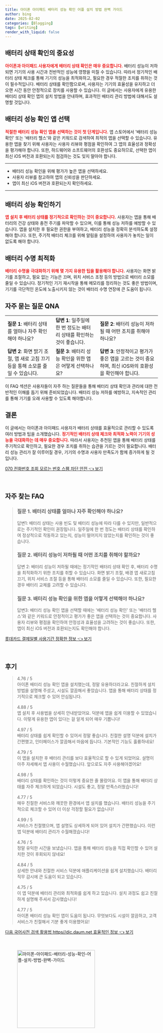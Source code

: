 ```yaml
---
title: 아이폰 아이패드 배터리 성능 확인 어플 설치 방법 완벽 가이드
author: bing
date: 2025-02-02
categories: [Blogging]
tags: [writing]
render_with_liquid: false
---
```



<h2 id='배터리 상태 확인의 중요성'>배터리 상태 확인의 중요성</h2>

<p><b><span style="color: #ee2323;">아이폰과 아이패드 사용자에게 배터리 상태 확인은 매우 중요합니다.</span></b> 배터리 성능이 저하되면 기기의 사용 시간과 전반적인 성능에 영향을 미칠 수 있습니다. 따라서 정기적인 배터리 상태 체크를 통해 기기의 성능을 최적화하고, 필요한 경우 적절한 조치를 취하는 것이 필수적입니다. 배터리 상태를 확인함으로써, 사용자는 기기의 효율성을 유지하고 더 오랜 시간 동안 안정적으로 장치를 사용할 수 있습니다. 이 글에서는 사용자에게 유용한 배터리 상태 확인 앱의 설치 방법을 안내하며, 효과적인 배터리 관리 방법에 대해서도 설명할 것입니다.</p>

<h2 id='배터리 성능 확인 앱 선택'>배터리 성능 확인 앱 선택</h2>

<p><b><span style="color: #ee2323;">적절한 배터리 성능 확인 앱을 선택하는 것이 첫 단계입니다.</span></b> 앱 스토어에서 '배터리 성능 확인' 또는 '배터리 헬스'와 같은 키워드로 검색하여 최적의 앱을 선택할 수 있습니다. 유용한 앱을 찾기 위해 사용자는 사용자 리뷰와 평점을 확인하여 그 앱의 효율성과 정확성을 평가해야 합니다. 또한, 하드웨어와 소프트웨어의 호환성도 중요하므로, 선택한 앱이 최신 iOS 버전과 호환되는지 점검하는 것도 잊지 말아야 합니다.</p>

<hr />

<ul>
    <li>배터리 성능 확인을 위해 평가가 높은 앱을 선택하세요.</li>
    <li>사용자 리뷰를 참고하여 앱의 신뢰성을 판단하세요.</li>
    <li>앱이 최신 iOS 버전과 호환되는지 확인하세요.</li>
</ul>

<hr />

<h2 id='배터리 성능 확인하기'>배터리 성능 확인하기</h2>

<p><b><span style="color: #ee2323;">앱 설치 후 배터리 상태를 정기적으로 확인하는 것이 중요합니다.</span></b> 사용자는 앱을 통해 배터리의 건강 상태와 충전 주기를 파악할 수 있으며, 이를 통해 성능 저하를 예방할 수 있습니다. 앱을 설치한 후 필요한 권한을 부여하고, 배터리 성능을 정확히 분석하도록 설정해야 합니다. 또한, 주기적 배터리 체크를 위해 알림을 설정하여 사용자가 놓치는 일이 없도록 해야 합니다.</p>

<h2 id='배터리 수명 최적화'>배터리 수명 최적화</h2>

<p><b><span style="color: #ee2323;">배터리 수명을 극대화하기 위해 몇 가지 유용한 팁을 활용해야 합니다.</span></b> 사용자는 화면 밝기를 조절하고, 필요 없는 기능은 끄며, 위치 서비스 조정 등의 방법으로 배터리 소모를 줄일 수 있습니다. 정기적인 기기 재시작을 통해 메모리를 정리하는 것도 좋은 방법이며, 기기를 극단적인 온도에 노출시키지 않는 것이 배터리 수명 연장에 큰 도움이 됩니다.</p>

<h2 id='자주 묻는 질문 QNA'>자주 묻는 질문 QNA</h2>

<table>
    <tr>
        <td><b>질문 1</b>: 배터리 상태를 얼마나 자주 확인해야 하나요?</td>
        <td><b>답변 1</b>: 일주일에 한 번 정도는 배터리 상태를 확인하는 것이 좋습니다.</td>
        <td><b>질문 2</b>: 배터리 성능이 저하될 때 어떤 조치를 취해야 하나요?</td>
    </tr>
    <tr>
        <td><b>답변 2</b>: 화면 밝기 조절, 앱 새로 고침 끄기 등을 통해 소모를 줄일 수 있습니다.</td>
        <td><b>질문 3</b>: 배터리 성능 확인을 위한 앱은 어떻게 선택하나요?</td>
        <td><b>답변 3</b>: 안정적이고 평가가 좋은 앱을 고르는 것이 중요하며, 최신 iOS와의 호환성을 확인해야 합니다.</td>
    </tr>
</table>

<p>이 FAQ 섹션은 사용자들이 자주 하는 질문들을 통해 배터리 상태 확인과 관리에 대한 전반적인 이해를 돕기 위해 준비되었습니다. 배터리 성능 저하를 예방하고, 지속적인 관리를 통해 기기를 오래 사용할 수 있도록 해야합니다.</p>

<h2 id='결론'>결론</h2>

<p>이 글에서는 아이폰과 아이패드 사용자가 배터리 상태를 효율적으로 관리할 수 있도록 여러 방법과 팁을 소개했습니다. <b><span style="color: #ee2323;">정기적인 배터리 상태 체크와 최적화 노력이 기기의 성능을 극대화하는 데 매우 중요합니다.</span></b> 따라서 사용자는 추천된 앱을 통해 배터리 상태를 주기적으로 확인하고, 필요한 경우 조치를 취하는 습관을 기르는 것이 필요합니다. 배터리 성능 관리가 잘 이루어질 경우, 기기의 수명과 사용자 만족도가 함께 증가하게 될 것입니다.</p>


<p><a class="click-button" title="070 전화번호 조회 모르는 번호 스팸 차단 안전" href="https://afficreate.github.io/posts/070-%EC%A0%84%ED%99%94%EB%B2%88%ED%98%B8-%EC%A1%B0%ED%9A%8C-%EB%AA%A8%EB%A5%B4%EB%8A%94-%EB%B2%88%ED%98%B8-%EC%8A%A4%ED%8C%B8-%EC%B0%A8%EB%8B%A8-%EC%95%88%EC%A0%84/" rel="dofollow">070 전화번호 조회 모르는 번호 스팸 차단 안전 👈 보기</a></p><br>
<h2 id='자주_찾는_FAQ'>자주 찾는 FAQ</h2>
<div itemscope="" itemtype="https://schema.org/FAQPage"> 
<blockquote> 
<div itemscope="" itemprop="mainEntity" itemtype="https://schema.org/Question"> 
<h3 itemprop="name">질문 1. 배터리 상태를 얼마나 자주 확인해야 하나요?</h3> 
<div itemscope="" itemprop="acceptedAnswer" itemtype="https://schema.org/Answer"> 
<span itemprop="text"> 
<p>답변1: 배터리 상태는 사용 빈도 및 배터리 성능에 따라 다를 수 있지만, 일반적으로는 주기적인 확인이 권장됩니다. 일주일에 한 번 정도는 배터리 상태를 확인하여 정상적으로 작동하고 있는지, 성능이 떨어지지 않았는지를 확인하는 것이 좋습니다.</p> 
</span> 
</div> 
</div> 

<div itemscope="" itemprop="mainEntity" itemtype="https://schema.org/Question"> 
<h3 itemprop="name">질문 2. 배터리 성능이 저하될 때 어떤 조치를 취해야 할까요?</h3> 
<div itemscope="" itemprop="acceptedAnswer" itemtype="https://schema.org/Answer"> 
<span itemprop="text"> 
<p>답변 2: 배터리 성능이 저하될 때에는 정기적인 배터리 상태 확인 후, 배터리 수명을 최적화하기 위한 조치를 취할 수 있습니다. 화면 밝기 조절, 배경 앱 새로고침 끄기, 위치 서비스 조절 등을 통해 배터리 소모를 줄일 수 있습니다. 또한, 필요한 경우 배터리 교체를 고려할 수 있습니다.</p> 
</span> 
</div> 
</div> 

<div itemscope="" itemprop="mainEntity" itemtype="https://schema.org/Question"> 
<h3 itemprop="name">질문 3. 배터리 성능 확인을 위한 앱을 어떻게 선택해야 하나요?</h3> 
<div itemscope="" itemprop="acceptedAnswer" itemtype="https://schema.org/Answer"> 
<span itemprop="text"> 
<p>답변3: 배터리 성능 확인 앱을 선택할 때에는 '배터리 성능 확인' 또는 '배터리 헬스'와 같은 키워드로 안정적이고 평가가 좋은 앱을 선택하는 것이 중요합니다. 사용자 리뷰와 평점을 확인하여 안정성과 효율성을 고려하는 것이 좋습니다. 또한, 앱이 최신 iOS 버전과 호환되는지도 확인해야 합니다.</p> 
</span> 
</div> 
</div> 
</blockquote> 
</div>
<p><a class="click-button" title="롯데카드 결제일별 사용기간 정확한 정보" href="https://afficreate.github.io/posts/%EB%A1%AF%EB%8D%B0%EC%B9%B4%EB%93%9C-%EA%B2%B0%EC%A0%9C%EC%9D%BC%EB%B3%84-%EC%82%AC%EC%9A%A9%EA%B8%B0%EA%B0%84-%EC%A0%95%ED%99%95%ED%95%9C-%EC%A0%95%EB%B3%B4/" rel="dofollow">롯데카드 결제일별 사용기간 정확한 정보 👈 보기</a></p><br>
<h2 id='후기'>후기</h2>
<div itemscope itemtype="https://schema.org/Product">
  <blockquote>
  <div itemprop="review" itemscope itemtype="https://schema.org/Review">
      <div itemprop="reviewRating" itemscope itemtype="https://schema.org/Rating"> <span itemprop="ratingValue">4.76</span> / <span itemprop="bestRating">5</span> </div>
      <span itemprop="reviewBody">아이폰 배터리 성능 확인 앱을 설치했는데, 정말 유용하더라고요. 친절하게 설치 방법을 설명해 주셨고, 시설도 깔끔해서 좋았습니다. 앱을 통해 배터리 상태를 정기적으로 체크할 수 있어 안심됩니다.</span>
  </div>
  <br>
  <div itemprop="review" itemscope itemtype="https://schema.org/Review">
      <div itemprop="reviewRating" itemscope itemtype="https://schema.org/Rating"> <span itemprop="ratingValue">4.88</span> / <span itemprop="bestRating">5</span> </div>
      <span itemprop="reviewBody">앱 설치 후 사용법을 상세히 안내받았어요. 덕분에 앱을 쉽게 이용할 수 있었습니다. 이렇게 유용한 앱이 있다는 걸 알게 되어 매우 기쁩니다!</span>
  </div>
  <br>
  <div itemprop="review" itemscope itemtype="https://schema.org/Review">
      <div itemprop="reviewRating" itemscope itemtype="https://schema.org/Rating"> <span itemprop="ratingValue">4.97</span> / <span itemprop="bestRating">5</span> </div>
      <span itemprop="reviewBody">배터리 상태를 쉽게 확인할 수 있어서 정말 좋습니다. 친절한 설명 덕분에 설치가 간편했고, 인터페이스가 깔끔해서 마음에 듭니다. 기본적인 기능도 훌륭하네요!</span>
  </div>
  <br>
  <div itemprop="review" itemscope itemtype="https://schema.org/Review">
      <div itemprop="reviewRating" itemscope itemtype="https://schema.org/Rating"> <span itemprop="ratingValue">4.79</span> / <span itemprop="bestRating">5</span> </div>
      <span itemprop="reviewBody">이 앱을 설치한 후 배터리 관리를 보다 효율적으로 할 수 있게 되었어요. 설명이 아주 자세해서 앱 사용이 수월했습니다. 앞으로도 자주 사용해야겠어요!</span>
  </div>
  <br>
  <div itemprop="review" itemscope itemtype="https://schema.org/Review">
      <div itemprop="reviewRating" itemscope itemtype="https://schema.org/Rating"> <span itemprop="ratingValue">4.98</span> / <span itemprop="bestRating">5</span> </div>
      <span itemprop="reviewBody">배터리 상태를 확인하는 것이 이렇게 중요한 줄 몰랐어요. 이 앱을 통해 배터리 상태를 자주 체크하게 되었습니다. 시설도 좋고, 정말 만족스러웠습니다!</span>
  </div>
  <br>
  <div itemprop="review" itemscope itemtype="https://schema.org/Review">
      <div itemprop="reviewRating" itemscope itemtype="https://schema.org/Rating"> <span itemprop="ratingValue">4.77</span> / <span itemprop="bestRating">5</span> </div>
      <span itemprop="reviewBody">매우 친절한 서비스와 깨끗한 환경에서 앱 설치를 했습니다. 배터리 성능을 주기적으로 체크할 수 있어 더 이상 걱정할 필요가 없습니다!</span>
  </div>
  <br>
  <div itemprop="review" itemscope itemtype="https://schema.org/Review">
      <div itemprop="reviewRating" itemscope itemtype="https://schema.org/Rating"> <span itemprop="ratingValue">4.99</span> / <span itemprop="bestRating">5</span> </div>
      <span itemprop="reviewBody">서비스가 친절했으며, 앱 설명도 상세하게 되어 있어 설치가 간편했습니다. 이런 앱 덕분에 배터리 관리가 수월해졌습니다!</span>
  </div>
  <br>
  <div itemprop="review" itemscope itemtype="https://schema.org/Review">
      <div itemprop="reviewRating" itemscope itemtype="https://schema.org/Rating"> <span itemprop="ratingValue">4.76</span> / <span itemprop="bestRating">5</span> </div>
      <span itemprop="reviewBody">정말 유익한 시간을 보냈습니다. 앱을 통해 배터리 성능을 직접 확인할 수 있어 설치한 것이 후회되지 않네요!</span>
  </div>
  <br>
  <div itemprop="review" itemscope itemtype="https://schema.org/Review">
      <div itemprop="reviewRating" itemscope itemtype="https://schema.org/Rating"> <span itemprop="ratingValue">4.84</span> / <span itemprop="bestRating">5</span> </div>
      <span itemprop="reviewBody">상세한 안내와 친절한 서비스 덕분에 애플리케이션을 쉽게 설치했습니다. 배터리 직무 감시에 큰 도움이 되고 있습니다.</span>
  </div>
  <br>
  <div itemprop="review" itemscope itemtype="https://schema.org/Review">
      <div itemprop="reviewRating" itemscope itemtype="https://schema.org/Rating"> <span itemprop="ratingValue">4.75</span> / <span itemprop="bestRating">5</span> </div>
      <span itemprop="reviewBody">이 앱 덕분에 배터리 관리와 최적화를 쉽게 하고 있습니다. 설치 과정도 쉽고 친절하게 설명해 주셔서 감사했습니다!</span>
  </div>
  <br>
  <div itemprop="review" itemscope itemtype="https://schema.org/Review">
      <div itemprop="reviewRating" itemscope itemtype="https://schema.org/Rating"> <span itemprop="ratingValue">4.77</span> / <span itemprop="bestRating">5</span> </div>
      <span itemprop="reviewBody">아이폰 배터리 성능 확인 앱이 도움이 됩니다. 무엇보다도 시설이 깔끔하고, 고객 서비스가 친절해서 기분 좋게 이용했어요!</span>
  </div>
  </blockquote>
</div>
<p><a class="click-button" title="다음 국어사전 검색 활용법 https//dic.daum.net 효율적인 정보" href="https://afficreate.github.io/posts/%EB%8B%A4%EC%9D%8C-%EA%B5%AD%EC%96%B4%EC%82%AC%EC%A0%84-%EA%B2%80%EC%83%89-%ED%99%9C%EC%9A%A9%EB%B2%95-httpsdic.daum.net-%ED%9A%A8%EC%9C%A8%EC%A0%81%EC%9D%B8-%EC%A0%95%EB%B3%B4/" rel="dofollow">다음 국어사전 검색 활용법 https//dic.daum.net 효율적인 정보 👈 보기</a></p><br>
<figure class="image"><img src="https://afficreate.github.io/assets/img/thumbnail/아이폰-아이패드-배터리-성능-확인-어플-설치-방법-완벽-가이드.webp" alt="아이폰-아이패드-배터리-성능-확인-어플-설치-방법-완벽-가이드" width="256" height="256"></figure>